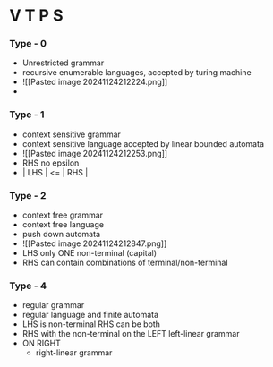 
# V T P S
### Type - 0
- Unrestricted grammar
- recursive enumerable languages, accepted by turing machine
- ![[Pasted image 20241124212224.png]]
- 


### Type - 1
- context sensitive grammar
- context sensitive language accepted by linear bounded automata
- ![[Pasted image 20241124212253.png]]
- RHS no epsilon
- | LHS | <= | RHS |

### Type - 2
- context free grammar
- context free language
- push down automata
- ![[Pasted image 20241124212847.png]]
- LHS only ONE non-terminal (capital)
- RHS can contain combinations of terminal/non-terminal

### Type - 4
- regular grammar
- regular language and finite automata
- LHS is non-terminal
  RHS can be both
- RHS with the non-terminal on the LEFT 
	  left-linear grammar
- ON RIGHT
	- right-linear grammar
